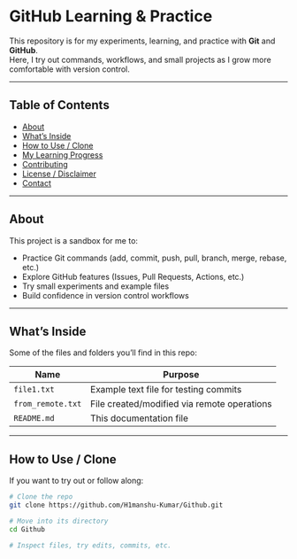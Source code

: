 # GitHub Learning & Practice

This repository is for my experiments, learning, and practice with **Git** and **GitHub**.  
Here, I try out commands, workflows, and small projects as I grow more comfortable with version control.

---

## Table of Contents

- [About](#about)  
- [What’s Inside](#whats-inside)  
- [How to Use / Clone](#how-to-use--clone)  
- [My Learning Progress](#my-learning-progress)  
- [Contributing](#contributing)  
- [License / Disclaimer](#license--disclaimer)  
- [Contact](#contact)

---

## About

This project is a sandbox for me to:

- Practice Git commands (add, commit, push, pull, branch, merge, rebase, etc.)
- Explore GitHub features (Issues, Pull Requests, Actions, etc.)
- Try small experiments and example files  
- Build confidence in version control workflows

---

## What’s Inside

Some of the files and folders you’ll find in this repo:

| Name | Purpose |
|---|---|
| `file1.txt` | Example text file for testing commits |
| `from_remote.txt` | File created/modified via remote operations |
| `README.md` | This documentation file |

---

## How to Use / Clone

If you want to try out or follow along:

```bash
# Clone the repo
git clone https://github.com/H1manshu-Kumar/Github.git

# Move into its directory
cd Github

# Inspect files, try edits, commits, etc.
